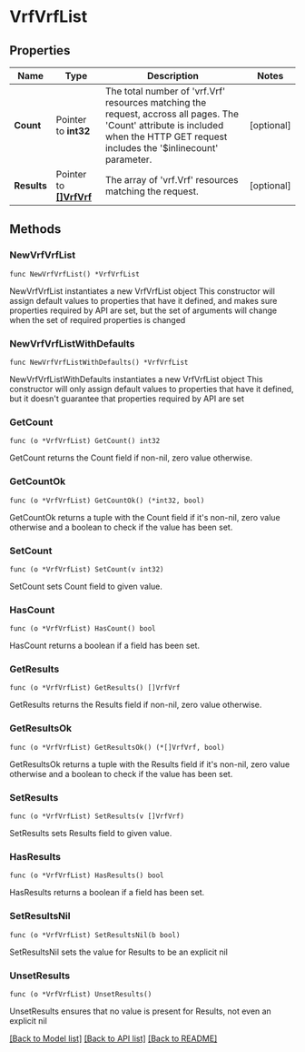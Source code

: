 # VrfVrfList

## Properties

Name | Type | Description | Notes
------------ | ------------- | ------------- | -------------
**Count** | Pointer to **int32** | The total number of &#39;vrf.Vrf&#39; resources matching the request, accross all pages. The &#39;Count&#39; attribute is included when the HTTP GET request includes the &#39;$inlinecount&#39; parameter. | [optional] 
**Results** | Pointer to [**[]VrfVrf**](vrf.Vrf.md) | The array of &#39;vrf.Vrf&#39; resources matching the request. | [optional] 

## Methods

### NewVrfVrfList

`func NewVrfVrfList() *VrfVrfList`

NewVrfVrfList instantiates a new VrfVrfList object
This constructor will assign default values to properties that have it defined,
and makes sure properties required by API are set, but the set of arguments
will change when the set of required properties is changed

### NewVrfVrfListWithDefaults

`func NewVrfVrfListWithDefaults() *VrfVrfList`

NewVrfVrfListWithDefaults instantiates a new VrfVrfList object
This constructor will only assign default values to properties that have it defined,
but it doesn't guarantee that properties required by API are set

### GetCount

`func (o *VrfVrfList) GetCount() int32`

GetCount returns the Count field if non-nil, zero value otherwise.

### GetCountOk

`func (o *VrfVrfList) GetCountOk() (*int32, bool)`

GetCountOk returns a tuple with the Count field if it's non-nil, zero value otherwise
and a boolean to check if the value has been set.

### SetCount

`func (o *VrfVrfList) SetCount(v int32)`

SetCount sets Count field to given value.

### HasCount

`func (o *VrfVrfList) HasCount() bool`

HasCount returns a boolean if a field has been set.

### GetResults

`func (o *VrfVrfList) GetResults() []VrfVrf`

GetResults returns the Results field if non-nil, zero value otherwise.

### GetResultsOk

`func (o *VrfVrfList) GetResultsOk() (*[]VrfVrf, bool)`

GetResultsOk returns a tuple with the Results field if it's non-nil, zero value otherwise
and a boolean to check if the value has been set.

### SetResults

`func (o *VrfVrfList) SetResults(v []VrfVrf)`

SetResults sets Results field to given value.

### HasResults

`func (o *VrfVrfList) HasResults() bool`

HasResults returns a boolean if a field has been set.

### SetResultsNil

`func (o *VrfVrfList) SetResultsNil(b bool)`

 SetResultsNil sets the value for Results to be an explicit nil

### UnsetResults
`func (o *VrfVrfList) UnsetResults()`

UnsetResults ensures that no value is present for Results, not even an explicit nil

[[Back to Model list]](../README.md#documentation-for-models) [[Back to API list]](../README.md#documentation-for-api-endpoints) [[Back to README]](../README.md)


